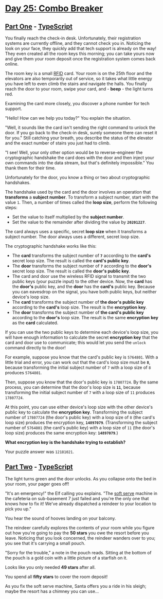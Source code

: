 # [Day 25: Combo Breaker](https://adventofcode.com/2020/day/25)

## [Part One](https://adventofcode.com/2020/day/25#part1) - [TypeScript](./typescript/src/p1.ts)

You finally reach the check-in desk. Unfortunately, their registration systems
are currently offline, and they cannot check you in. Noticing the look on your
face, they quickly add that tech support is already on the way! They even
created all the room keys this morning; you can take yours now and give them
your room deposit once the registration system comes back online.

The room key is a small
[RFID](https://en.wikipedia.org/wiki/Radio-frequency_identification) card. Your
room is on the 25th floor and the elevators are also temporarily out of service,
so it takes what little energy you have left to even climb the stairs and
navigate the halls. You finally reach the door to your room, swipe your card,
and - **beep** - the light turns red.

Examining the card more closely, you discover a phone number for tech support.

"Hello! How can we help you today?" You explain the situation.

"Well, it sounds like the card isn't sending the right command to unlock the
door. If you go back to the check-in desk, surely someone there can reset it for
you." Still catching your breath, you describe the status of the elevator and
the exact number of stairs you just had to climb.

"I see! Well, your only other option would be to reverse-engineer the
cryptographic handshake the card does with the door and then inject your own
commands into the data stream, but that's definitely impossible." You thank them
for their time.

Unfortunately for the door, you know a thing or two about cryptographic
handshakes.

The handshake used by the card and the door involves an operation that
**transforms** a **subject number**. To transform a subject number, start with
the value `1`. Then, a number of times called the **loop size**, perform the
following steps:

- Set the value to itself multiplied by the **subject number**.
- Set the value to the remainder after dividing the value by **`20201227`**.

The card always uses a specific, secret **loop size** when it transforms a
subject number. The door always uses a different, secret loop size.

The cryptographic handshake works like this:

- The **card** transforms the subject number of **`7`** according to the
  **card's** secret loop size. The result is called the **card's public key**.
- The **door** transforms the subject number of **`7`** according to the
  **door's** secret loop size. The result is called the **door's public key**.
- The card and door use the wireless RFID signal to transmit the two public keys
  (your puzzle input) to the other device. Now, the **card** has the **door's**
  public key, and the **door** has the **card's** public key. Because you can
  eavesdrop on the signal, you have both public keys, but neither device's loop
  size.
- The **card** transforms the subject number of **the door's public key**
  according to the **card's** loop size. The result is the **encryption key**.
- The **door** transforms the subject number of **the card's public key**
  according to the **door's** loop size. The result is the same **encryption**
  **key** as the **card** calculated.

If you can use the two public keys to determine each device's loop size, you
will have enough information to calculate the secret **encryption key** that the
card and door use to communicate; this would let you send the `unlock` command
directly to the door!

For example, suppose you know that the card's public key is `5764801`. With a
little trial and error, you can work out that the card's loop size must be
**`8`**, because transforming the initial subject number of `7` with a loop size
of `8` produces `5764801`.

Then, suppose you know that the door's public key is `17807724`. By the same
process, you can determine that the door's loop size is **`11`**, because
transforming the initial subject number of `7` with a loop size of `11` produces
`17807724`.

At this point, you can use either device's loop size with the other device's
public key to calculate the **encryption key**. Transforming the subject number
of `17807724` (the door's public key) with a loop size of `8` (the card's loop
size) produces the encryption key, **`14897079`**. (Transforming the subject
number of `5764801` (the card's public key) with a loop size of `11` (the door's
loop size) produces the same encryption key: **`14897079`**.)

**What encryption key is the handshake trying to establish?**

Your puzzle answer was `12181021`.

## [Part Two](https://adventofcode.com/2020/day/25#part2) - [TypeScript](./typescript/src/p2.ts)

The light turns green and the door unlocks. As you collapse onto the bed in your
room, your pager goes off!

"It's an emergency!" the Elf calling you explains. "The
[soft serve](https://en.wikipedia.org/wiki/Soft_serve) machine in the cafeteria
on sub-basement 7 just failed and you're the only one that knows how to fix it!
We've already dispatched a reindeer to your location to pick you up."

You hear the sound of hooves landing on your balcony.

The reindeer carefully explores the contents of your room while you figure out
how you're going to pay the **50 stars** you owe the resort before you leave.
Noticing that you look concerned, the reindeer wanders over to you; you see that
it's carrying a small pouch.

"Sorry for the trouble," a note in the pouch reads. Sitting at the bottom of the
pouch is a gold coin with a little picture of a starfish on it.

Looks like you only needed **49 stars** after all.

You spend all **fifty stars** to cover the room deposit!

As you fix the soft serve machine, Santa offers you a ride in his sleigh; maybe
the resort has a chimney you can use...
